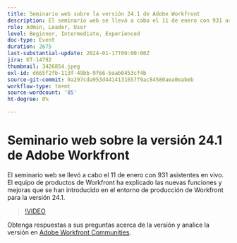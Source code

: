 ```yaml
---
title: Seminario web sobre la versión 24.1 de Adobe Workfront
description: El seminario web se llevó a cabo el 11 de enero con 931 asistentes en vivo. El equipo de productos de Workfront ha explicado las nuevas funciones y mejoras que se han introducido en el entorno de producción de Workfront para la versión 24.1.
role: Admin, Leader, User
level: Beginner, Intermediate, Experienced
doc-type: Event
duration: 2675
last-substantial-update: 2024-01-17T00:00:00Z
jira: KT-14792
thumbnail: 3426854.jpeg
exl-id: d665f2fb-113f-49bb-9f66-baab0453cf4b
source-git-commit: 9a297cda953d4414131657f9ac84580aea0eabeb
workflow-type: tm+mt
source-wordcount: '85'
ht-degree: 0%

---
```


# Seminario web sobre la versión 24.1 de Adobe Workfront

El seminario web se llevó a cabo el 11 de enero con 931 asistentes en vivo. El equipo de productos de Workfront ha explicado las nuevas funciones y mejoras que se han introducido en el entorno de producción de Workfront para la versión 24.1.

>[!VIDEO](https://video.tv.adobe.com/v/3426854/?learn=on)

Obtenga respuestas a sus preguntas acerca de la versión y analice la versión en [Adobe Workfront Communities](https://experienceleaguecommunities.adobe.com/t5/workfront-discussions/event-follow-up-adobe-workfront-24-1-release-webinar/td-p/645442?profile.language=en).
